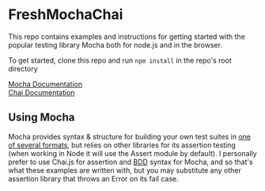 # FreshMochaChai
This repo contains examples and instructions for getting started with the popular testing library Mocha both for node.js and in the browser.

To get started, clone this repo and run `npm install` in the repo's root directory

[Mocha Documentation](https://mochajs.org/)  
[Chai Documentation](https://www.chaijs.com/)

## Using Mocha

Mocha provides syntax & structure for building your own test suites in [one of several formats](https://mochajs.org/#interfaces), but relies on other libraries for its assertion testing (when working in Node it will use the Assert module by default). I personally prefer to use Chai.js for assertion and [BDD](https://mochajs.org/#bdd) syntax for Mocha, and so that's what these examples are written with, but you may substitute any other assertion library that throws an Error on its fail case.
